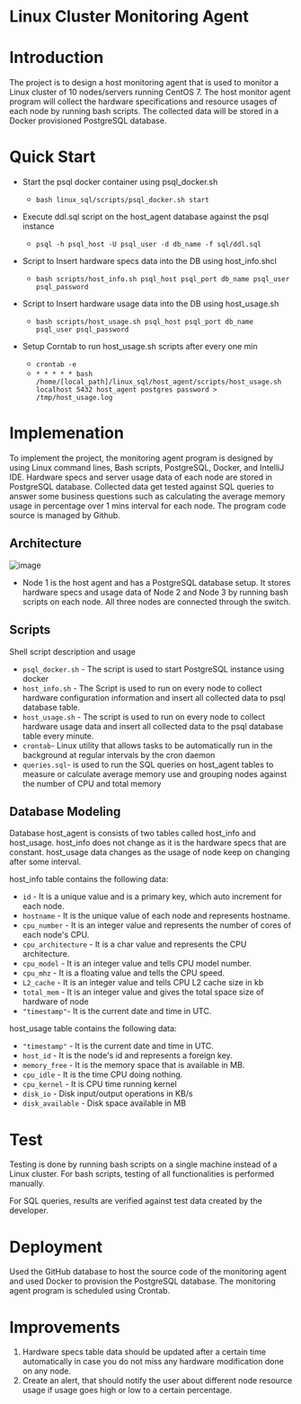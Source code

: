 # Linux Cluster Monitoring Agent


# Introduction
The project is to design a host monitoring agent that is used to monitor a Linux cluster of 10 nodes/servers running CentOS 7. The host monitor agent program will collect the hardware specifications and resource usages of each node by running bash scripts. The collected data will be stored in a Docker provisioned PostgreSQL database.

# Quick Start
- Start the psql docker container using psql_docker.sh
  - `bash linux_sql/scripts/psql_docker.sh start`

- Execute ddl.sql script on the host_agent database against the psql instance
  - `psql -h psql_host -U psql_user -d db_name -f sql/ddl.sql`

- Script to Insert hardware specs data into the DB using host_info.shcl
  - `bash scripts/host_info.sh psql_host psql_port db_name psql_user psql_password`

- Script to Insert hardware usage data into the DB using host_usage.sh
  - `bash scripts/host_usage.sh psql_host psql_port db_name psql_user psql_password`

- Setup Corntab to run host_usage.sh scripts after every one min
  - `crontab -e`
  - `* * * * * bash /home/[local_path]/linux_sql/host_agent/scripts/host_usage.sh localhost 5432 host_agent postgres password > /tmp/host_usage.log`

# Implemenation
To implement the project, the monitoring agent program is designed by using Linux command lines, Bash scripts, PostgreSQL, Docker, and IntelliJ IDE. Hardware specs and server usage data of each node are stored in PostgreSQL database. Collected data get tested against  SQL queries to answer some business questions such as calculating the average memory usage in percentage over 1 mins interval for each node. The program code source is managed by Github.

## Architecture
![image](https://github.com/jarviscanada/jarvis_data_eng_HassanAkbar/blob/feature/psql_docker/linux_sql/Assets/image.png)
- Node 1 is the host agent and has a PostgreSQL database setup. It stores hardware specs and usage data of Node 2 and Node 3 by running bash scripts on each node. All three nodes are connected through the switch.

## Scripts
Shell script description and usage 

- `psql_docker.sh` - The script is used to start PostgreSQL instance using docker 
- `host_info.sh` - The Script is used to run on every node to collect hardware configuration information and insert all collected data to psql database table.
- `host_usage.sh` - The script is used to run on every node to collect hardware usage data and insert all collected data to the psql database table every minute.
- `crontab`- Linux utility that allows tasks to be automatically run in the background at regular intervals by the cron daemon
- `queries.sql`- is used to run the SQL queries on host_agent tables to measure or calculate average memory use and grouping nodes against the number of CPU and total memory

## Database Modeling
Database host_agent is consists of two tables called host_info and host_usage. host_info does not change as it is the hardware specs that are constant. host_usage data changes as the usage of node keep on changing after some interval.

host_info table contains the following data:

- `id` - It is a unique value and is a primary key, which auto increment for each node.
- `hostname` - It is the unique value of each node and represents hostname.
- `cpu_number` - It is an integer value and represents the number of cores of each node's CPU.
- `cpu_architecture` - It is a char value and represents the CPU architecture.
- `cpu_model` - It is an integer value and tells CPU model number.
- `cpu_mhz` -  It is a floating value and tells the CPU speed. 
- `L2_cache` - It is an integer value and tells CPU L2 cache size in kb
- `total_mem` - It is an integer value and gives the total space size of hardware of node
- `"timestamp"`-  It is the current date and time in UTC.

host_usage table contains the following data:

- `"timestamp"` - It is the current date and time in UTC.
- `host_id`	 - It is the node's id and represents a foreign key.
- `memory_free` - It is the memory space that is available in MB.
- `cpu_idle` - It is the time CPU doing nothing. 
- `cpu_kernel` - It is CPU time running kernel
- `disk_io`  - Disk input/output operations in KB/s
- `disk_available`  - Disk space available in MB

# Test
Testing is done by running bash scripts on a single machine instead of a Linux cluster. For bash scripts, testing of all functionalities is performed manually.

For SQL queries, results are verified against test data created by the developer.

# Deployment
Used the GitHub database to host the source code of the monitoring agent and used Docker to provision the PostgreSQL database. The monitoring agent program is scheduled using Crontab. 

# Improvements
1. Hardware specs table data should be updated after a certain time automatically in case you do not miss any hardware modification done on any node.
2. Create an alert, that should notify the user about different node resource usage if usage goes high or low to a certain percentage.
